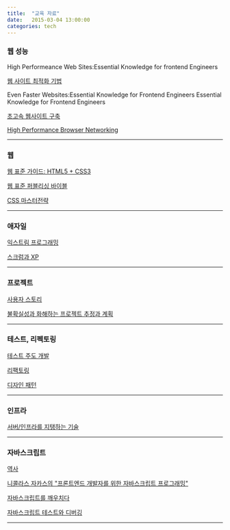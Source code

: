 ```yaml
---
title:  "교육 자료"
date:   2015-03-04 13:00:00
categories: tech
---
```



### 웹 성능
High Performeance Web Sites:Essential Knowledge for frontend Engineers


[웹 사이트 최적화 기법](http://www.aladin.co.kr/shop/wproduct.aspx?ISBN=8990758963)


Even Faster Websites:Essential Knowledge for Frontend Engineers Essential Knowledge for Frontend Engineers


[초고속 웹사이트 구축](http://www.aladin.co.kr/shop/wproduct.aspx?ISBN=8992939442)


[High Performance Browser Networking](http://foreign.aladin.co.kr/shop/wproduct.aspx?ISBN=1449344763)


---


### 웹
[웹 표준 가이드: HTML5 + CSS3](http://www.aladin.co.kr/shop/wproduct.aspx?ISBN=8979147945)


[웹 표준 퍼블리싱 바이블](http://www.aladin.co.kr/shop/wproduct.aspx?ISBN=8996852139)


[CSS 마스터전략](http://www.aladin.co.kr/shop/wproduct.aspx?ISBN=8960775851)


---


### 애자일
[익스트림 프로그래밍](http://www.aladdin.co.kr/shop/wproduct.aspx?ISBN=8991268102)


[스크럼과 XP](http://www.aladdin.co.kr/shop/wproduct.aspx?ISBN=8991268609)


---


### 프로젝트
[사용자 스토리](http://www.aladin.co.kr/shop/wproduct.aspx?ISBN=8991268137)


[불확실성과 화해하는 프로젝트 추정과 계획](http://www.aladin.co.kr/shop/wproduct.aspx?ISBN=8991268463)


---


### 테스트, 리펙토링
[테스트 주도 개발](http://www.aladin.co.kr/shop/wproduct.aspx?ISBN=8966261027)


[리팩토링](http://www.aladin.co.kr/shop/wproduct.aspx?ISBN=8979149719)


[디자인 패턴](http://www.aladin.co.kr/shop/wproduct.aspx?ISBN=8931436912)


---



### 인프라
[서버/인프라를 지탱하는 기술](http://www.aladin.co.kr/shop/wproduct.aspx?ISBN=8996241008)


---



### 자바스크립트
[역사](http://www.slideshare.net/rhio.kim/javascript-history-8390737)


[니콜라스 자카스의 "프론트엔드 개발자를 위한 자바스크립트 프로그래밍"](http://www.aladin.co.kr/shop/wproduct.aspx?ISBN=8966260764)


[자바스크립트를 깨우치다](http://www.aladin.co.kr/shop/wproduct.aspx?ISBN=8994774432)


[자바스크립트 테스트와 디버깅](http://www.yes24.com/24/goods/11573621)


---


